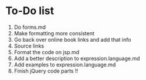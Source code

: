 # To-Do list

1. Do forms.md
1. Make formatting more consistent
1. Go back over online book links and add that info
1. Source links
1. Format the code on jsp.md
1. Add a better description to expression.language.md
1. Add examples to expression.language.md
1. Finish jQuery code parts !!
